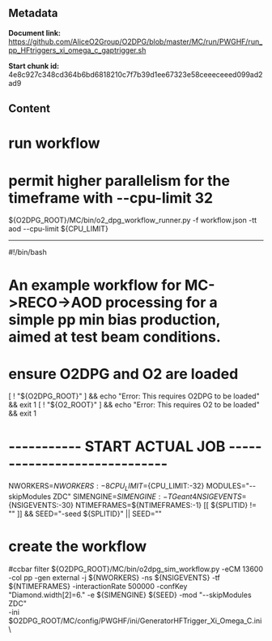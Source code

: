 ## Metadata

**Document link:** https://github.com/AliceO2Group/O2DPG/blob/master/MC/run/PWGHF/run_pp_HFtriggers_xi_omega_c_gaptrigger.sh

**Start chunk id:** 4e8c927c348cd364b6bd6818210c7f7b39d1ee67323e58ceeeceeed099ad2ad9

## Content

# run workflow
# permit higher parallelism for the timeframe with --cpu-limit 32
${O2DPG_ROOT}/MC/bin/o2_dpg_workflow_runner.py -f workflow.json -tt aod --cpu-limit ${CPU_LIMIT}

---

#!/bin/bash

#
# An example workflow for MC->RECO->AOD processing for a simple pp min bias production, aimed at test beam conditions.

# ensure O2DPG and O2 are loaded
[ ! "${O2DPG_ROOT}" ] && echo "Error: This requires O2DPG to be loaded" && exit 1
[ ! "${O2_ROOT}" ] && echo "Error: This requires O2 to be loaded" && exit 1

# ----------- START ACTUAL JOB  -----------------------------

NWORKERS=${NWORKERS:-8}
CPU_LIMIT=${CPU_LIMIT:-32}
MODULES="--skipModules ZDC"
SIMENGINE=${SIMENGINE:-TGeant4}
NSIGEVENTS=${NSIGEVENTS:-30}
NTIMEFRAMES=${NTIMEFRAMES:-1}
[[ ${SPLITID} != "" ]] && SEED="-seed ${SPLITID}" || SEED=""
# create the workflow

#ccbar filter
${O2DPG_ROOT}/MC/bin/o2dpg_sim_workflow.py -eCM 13600 -col pp -gen external -j ${NWORKERS} -ns ${NSIGEVENTS} -tf ${NTIMEFRAMES} -interactionRate 500000 -confKey "Diamond.width[2]=6." -e ${SIMENGINE} ${SEED} -mod "--skipModules ZDC" \
        -ini $O2DPG_ROOT/MC/config/PWGHF/ini/GeneratorHFTrigger_Xi_Omega_C.ini \